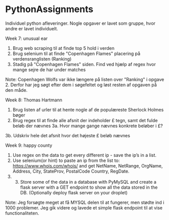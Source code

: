 # PythonAssignments
Individuel python afleveringer. Nogle opgaver er lavet som gruppe, hvor andre er lavet individuelt.



Week 7: unusual ear
  1. Brug web scraping til at finde top 5 hold i verden	
  2. Brug selenium til at finde "Copenhagen Flames" placering på verdensranglisten (Ranking)	
  3. Stadig på "Copenhagen Flames" siden. Find ved hjælp af regex hvor mange sejre de har under matches
  
  Note: Copenhagen Wolfs var ikke længere på listen over "Ranking" i opgave 2. Derfor har jeg søgt efter dem i søgefeltet og løst resten af opgaven på den måde.
 
Week 8: Thomas Hartmann
  1. Brug listen af urler til at hente nogle af de populæreste Sherlock Holmes bøger
  2. Brug regex til at finde alle afsnit der indeholder £ tegn, samt det fulde beløb der nævnes
  3a. Hvor mange gange nævnes konkrete beløber i £?
  
  3b. Udskriv hele det afsnit hvor det højeste £ beløb nævnes

Week 9: happy county
  1. Use regex on the data to get every different ip - save the ip’s in a list.
  2. Use selenium(or hint) to paste an ip from the list to: https://www.whois.com/whois/ and get NetName, NetRange, OrgName, Address, City, StateProv, PostalCode Country, RegDate.
  3. 3. Store some of the data in a database with PyMySQL and create a flask server with a GET endpoint to show all the data stored in the DB. (Optionally deploy flask server on your droplet)
  
  Note: Jeg forsøgte meget at få MYSQL delen til at fungerer, men stødte ind i 1000 problemer. Jeg gik videre og lavede et simple flask endpoint til at vise functionaliteten.
